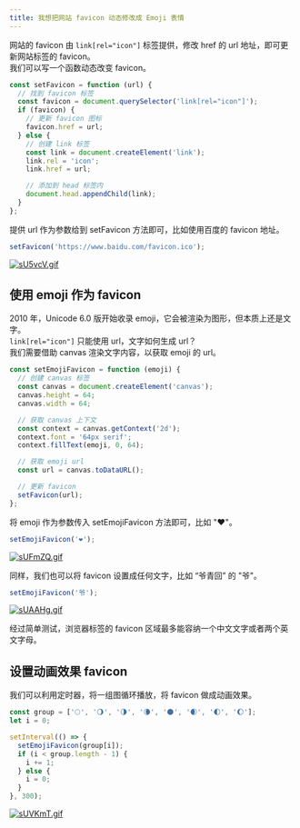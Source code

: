 ```yaml
---
title: 我想把网站 favicon 动态修改成 Emoji 表情
---
```


网站的 favicon 由 `link[rel="icon"]` 标签提供，修改 href 的 url 地址，即可更新网站标签的 favicon。  
我们可以写一个函数动态改变 favicon。

```js
const setFavicon = function (url) {
  // 找到 favicon 标签
  const favicon = document.querySelector('link[rel="icon"]');
  if (favicon) {
    // 更新 favicon 图标
    favicon.href = url;
  } else {
    // 创建 link 标签
    const link = document.createElement('link');
    link.rel = 'icon';
    link.href = url;

    // 添加到 head 标签内
    document.head.appendChild(link);
  }
};
```

提供 url 作为参数给到 setFavicon 方法即可，比如使用百度的 favicon 地址。

```js
setFavicon('https://www.baidu.com/favicon.ico');
```

[![sU5vcV.gif](https://s3.ax1x.com/2021/01/14/sU5vcV.gif)](https://imgchr.com/i/sU5vcV)

## 使用 emoji 作为 favicon

2010 年，Unicode 6.0 版开始收录 emoji，它会被渲染为图形，但本质上还是文字。  
`link[rel="icon"]` 只能使用 url，文字如何生成 url？  
我们需要借助 canvas 渲染文字内容，以获取 emoji 的 url。

```js
const setEmojiFavicon = function (emoji) {
  // 创建 canvas 标签
  const canvas = document.createElement('canvas');
  canvas.height = 64;
  canvas.width = 64;

  // 获取 canvas 上下文
  const context = canvas.getContext('2d');
  context.font = '64px serif';
  context.fillText(emoji, 0, 64);

  // 获取 emoji url
  const url = canvas.toDataURL();

  // 更新 favicon
  setFavicon(url);
};
```

将 emoji 作为参数传入 setEmojiFavicon 方法即可，比如 "❤️"。

```js
setEmojiFavicon('❤️');
```

[![sUFmZQ.gif](https://s3.ax1x.com/2021/01/13/sUFmZQ.gif)](https://imgchr.com/i/sUFmZQ)

同样，我们也可以将 favicon 设置成任何文字，比如 “爷青回” 的 "爷"。

```js
setEmojiFavicon('爷');
```

[![sUAAHg.gif](https://s3.ax1x.com/2021/01/13/sUAAHg.gif)](https://imgchr.com/i/sUAAHg)

经过简单测试，浏览器标签的 favicon 区域最多能容纳一个中文文字或者两个英文字母。

## 设置动画效果 favicon

我们可以利用定时器，将一组图循环播放，将 favicon 做成动画效果。

```js
const group = ['🌕', '🌖', '🌗', '🌘', '🌑', '🌒', '🌓', '🌔'];
let i = 0;

setInterval(() => {
  setEmojiFavicon(group[i]);
  if (i < group.length - 1) {
    i += 1;
  } else {
    i = 0;
  }
}, 300);
```

[![sUVKmT.gif](https://s3.ax1x.com/2021/01/13/sUVKmT.gif)](https://imgchr.com/i/sUVKmT)
